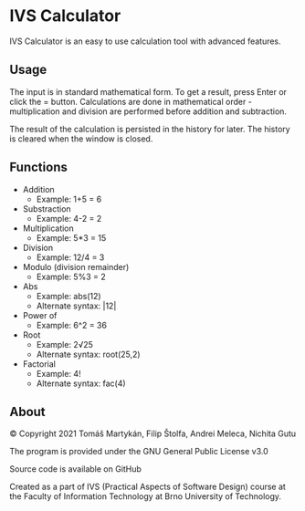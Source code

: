 # IVS Calculator

IVS Calculator is an easy to use calculation tool with advanced features.

<!-- HIDEBUILTIN
## Install

IVS Calculator is provided as a Debian package. 
You can install this package by double clicking it in the file manager. You need to provide your password and your account needs to have sudo privileges. 

Or it can be installed using the following command: 

```
$ sudo dpkg -i ivs-calculator.deb
```

## Uninstall

To uninstall the application, you can use the Software Center. Go to the Installed section, find IVS Calculator and click uninstall.

Or in the terminal use the following command:

```
$ sudo dpkg -r ivs-calculator
```
HIDEBUILTIN -->

## Usage

The input is in standard mathematical form. To get a result, press Enter or click the = button. 
Calculations are done in mathematical order - multiplication and division are performed before addition and subtraction. 

The result of the calculation is persisted in the history for later. The history is cleared when the window is closed. 

## Functions

* Addition
  * Example: 1+5 = 6
* Substraction
  * Example: 4-2 = 2
* Multiplication
  * Example: 5*3 = 15
* Division
  * Example: 12/4 = 3
* Modulo (division remainder)
  * Example: 5%3 = 2
* Abs
  * Example: abs(12)
  * Alternate syntax: |12|
* Power of
  * Example: 6^2 = 36
* Root
  * Example: 2√25
  * Alternate syntax: root(25,2)
* Factorial
  * Example: 4!
  * Alternate syntax: fac(4)

## About

© Copyright 2021 Tomáš Martykán, Filip Štolfa, Andrei Meleca, Nichita Gutu

The program is provided under the GNU General Public License v3.0

Source code is available on GitHub

Created as a part of IVS (Practical Aspects of Software Design) course at the Faculty of Information Technology at Brno University of Technology.

